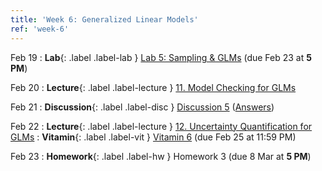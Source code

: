 ```yaml
---
title: 'Week 6: Generalized Linear Models'
ref: 'week-6'
---
```


Feb 19
: **Lab**{: .label .label-lab } [Lab 5: Sampling & GLMs](https://data102.datahub.berkeley.edu/hub/user-redirect/git-pull?repo=https%3A%2F%2Fgithub.com%2Fds-102%2Fsp24-materials&urlpath=lab%2Ftree%2Fsp24-materials%2Flab%2Flab05%2Flab05.ipynb&branch=main) (due Feb 23 at **5 PM**)

Feb 20
: **Lecture**{: .label .label-lecture } [11. Model Checking for GLMs](lecture/lec11)

Feb 21
: **Discussion**{: .label .label-disc } [Discussion 5](https://drive.google.com/file/d/1equD0d9sisV00MIYNcAgIj6xFrqtReO1/view?usp=sharing) ([Answers](https://drive.google.com/file/d/1LwoPi0p0HenyxMcl_kSPhe7AeRckVFUl/view?usp=drive_link))

Feb 22
: **Lecture**{: .label .label-lecture } [12. Uncertainty Quantification for GLMs](lecture/lec12)
: **Vitamin**{: .label .label-vit } [Vitamin 6](https://www.gradescope.com/courses/711377/assignments/4144859) (due Feb 25 at 11:59 PM)

Feb 23
: **Homework**{: .label .label-hw } Homework 3 (due 8 Mar at **5 PM**)
